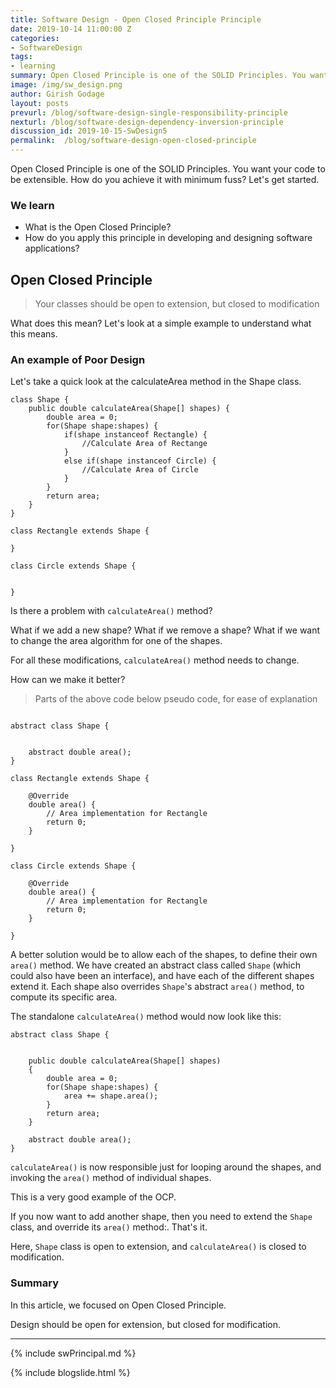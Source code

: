 ```yaml
---
title: Software Design - Open Closed Principle Principle
date: 2019-10-14 11:00:00 Z
categories:
- SoftwareDesign
tags:
- learning
summary: Open Closed Principle is one of the SOLID Principles. You want your code to be easily extended. How do you achieve it with minimum fuss? Let's get started.
image: /img/sw_design.png
author: Girish Godage
layout: posts
prevurl: /blog/software-design-single-responsibility-principle
nexturl: /blog/software-design-dependency-inversion-principle
discussion_id: 2019-10-15-SwDesign5
permalink:  /blog/software-design-open-closed-principle
---
```


Open Closed Principle is one of the SOLID Principles. You want your code to be extensible. How do you achieve it with minimum fuss? Let's get started.

### We learn
* What is the Open Closed Principle?
* How do you apply this principle in developing and designing software applications?

## Open Closed Principle

> Your classes should be open to extension, but closed to modification

What does this mean? Let's look at a simple example to understand what this means. 

### An example of Poor Design

Let's take a quick look at the calculateArea method in the Shape class.

```
class Shape {
	public double calculateArea(Shape[] shapes) {
		double area = 0;
		for(Shape shape:shapes) {
			if(shape instanceof Rectangle) {
				//Calculate Area of Rectange
			}
			else if(shape instanceof Circle) {
				//Calculate Area of Circle
			}
		}
		return area;
	}
}

class Rectangle extends Shape {
	
}

class Circle extends Shape {
	
	
}

```

Is there a problem with ```calculateArea()``` method?

What if we add a new shape? What if we remove a shape? What if we want to change the area algorithm for one of the shapes.

For all these modifications, ```calculateArea()``` method needs to change.

How can we make it better?

> Parts of the above code below pseudo code, for ease of explanation

```

abstract class Shape {

	
    abstract double area();
}

class Rectangle extends Shape {

	@Override
	double area() {
		// Area implementation for Rectangle
		return 0;
	}
	
}

class Circle extends Shape {

	@Override
	double area() {
		// Area implementation for Rectangle
		return 0;
	}
	
}

```  

A better solution would be to allow each of the shapes, to define their own ```area()``` method. We have created an abstract class called ```Shape``` (which could also have been an interface), and have each of the different shapes extend it. Each shape also overrides ```Shape```'s abstract ```area()``` method, to compute its specific area. 

The standalone ```calculateArea()``` method would now look like this:

```
abstract class Shape {
	
	
	public double calculateArea(Shape[] shapes)
	{
		double area = 0;
		for(Shape shape:shapes) {
			area += shape.area();
		}
		return area;
	}
	
    abstract double area();
}

```

```calculateArea()``` is now responsible just for looping around the shapes, and invoking the ```area()``` method of individual shapes. 

This is a very good example of the OCP. 

If you now want to add another shape, then you need to extend the ```Shape``` class, and override its ```area()``` method:. That's it.

Here, ```Shape``` class is open to extension, and ```calculateArea()``` is closed to modification.


### Summary

In this article, we focused on Open Closed Principle. 

Design should be open for extension, but closed for modification.

---

{% include swPrincipal.md %}

{% include blogslide.html %}

